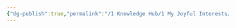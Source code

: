 ```yaml
---
{"dg-publish":true,"permalink":"/1 Knowledge Hub/1 My Joyful Interests/People/Ram Charan/","noteIcon":""}
---
```



